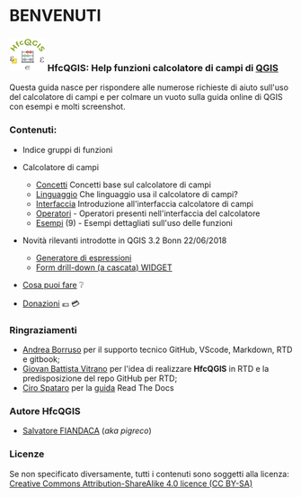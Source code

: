 
# BENVENUTI

### ![logo](img/logo_def2_64.png) HfcQGIS: Help funzioni calcolatore di campi di [QGIS](https://qgis.org/it/site/)

Questa guida nasce per rispondere alle numerose richieste di aiuto sull'uso del calcolatore di campi e per colmare un vuoto sulla guida online di QGIS con esempi e molti screenshot.

### Contenuti:

* Indice gruppi di funzioni
* Calcolatore di campi

    * [Concetti](./calcolatore_campi/concetti.md) Concetti base sul calcolatore di campi
    * [Linguaggio](https://gis.stackexchange.com/questions/247474/what-language-do-qgis-expressions-use-what-language-should-qgis-queries-be-writ) Che linguaggio usa il calcolatore di campi?
    * [Interfaccia](./calcolatore_campi/interfaccia.md) Introduzione all'interfaccia calcolatore di campi
    * [Operatori](./calcolatore_campi/operatori.md) - Operatori presenti nell'interfaccia del calcolatore
    * [Esempi](./esempi) (9) - Esempi dettagliati sull'uso delle funzioni

*  Novità rilevanti introdotte in QGIS 3.2 Bonn 22/06/2018
    * [Generatore di espressioni](https://github.com/pigreco/HfcQGIS/blob/master/novita_3.2.md#novit%C3%A0-rilevanti-introdotte-nella-32)
    * [Form drill-down (a cascata) WIDGET](https://github.com/pigreco/HfcQGIS/blob/master/novita_3.2.md#feature-form-drill-down-a-cascata--widget-value-relation-relazione-valore)
* [Cosa puoi fare](/CONTRIBUTING.md) ❔
* [Donazioni](https://www.paypal.me/pigrecoinfinito) 💶 💳

### Ringraziamenti

* [Andrea Borruso](https://twitter.com/aborruso?lang=it) per il supporto tecnico GitHub, VScode, Markdown, RTD e gitbook;
* [Giovan Battista Vitrano](https://twitter.com/gbvitrano?lang=it) per l'idea di realizzare **HfcQGIS** in RTD e la predisposizione del repo GitHub per RTD;
* [Ciro Spataro](https://twitter.com/cirospat?lang=it) per la [guida](http://come-creare-guida.readthedocs.io/it/latest/) Read The Docs

### Autore HfcQGIS
* [Salvatore FIANDACA](./autore.md) (_aka pigreco_)

### Licenze

Se non specificato diversamente, tutti i contenuti sono soggetti alla licenza: [Creative Commons Attribution-ShareAlike 4.0 licence (CC BY-SA)](https://creativecommons.org/licenses/by-sa/4.0/)